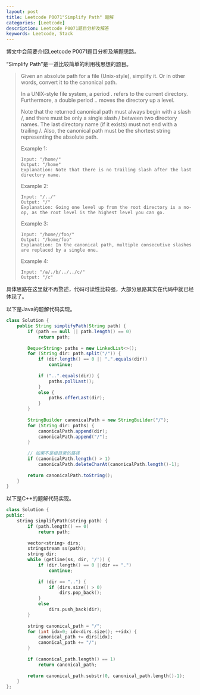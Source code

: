 ```yaml
---
layout: post
title: Leetcode P0071"Simplify Path" 题解
categories: [Leetcode]
description: Leetcode P0071题目分析及解答
keywords: Leetcode, Stack
---
```


博文中会简要介绍Leetcode P0071题目分析及解题思路。

“Simplify Path”是一道比较简单的利用栈思想的题目。

> Given an absolute path for a file (Unix-style), simplify it. Or in other words, convert it to the canonical path.
> 
> In a UNIX-style file system, a period . refers to the current directory. Furthermore, a double period .. moves the directory up a level.
> 
> Note that the returned canonical path must always begin with a slash /, and there must be only a single slash / between two directory names. The last directory name (if it exists) must not end with a trailing /. Also, the canonical path must be the shortest string representing the absolute path.
> 
> Example 1:
> ```
> Input: "/home/"
> Output: "/home"
> Explanation: Note that there is no trailing slash after the last directory name.
> ```
> Example 2:
> ```
> Input: "/../"
> Output: "/"
> Explanation: Going one level up from the root directory is a no-op, as the root level is the highest level you can go.
> ```
> Example 3:
> ```
> Input: "/home//foo/"
> Output: "/home/foo"
> Explanation: In the canonical path, multiple consecutive slashes are replaced by a single one.
> ```
> Example 4:
> ```
> Input: "/a/./b/../../c/"
> Output: "/c"
> ```

具体思路在这里就不再赘述，代码可读性比较强，大部分思路其实在代码中就已经体现了。

以下是Java的题解代码实现。
```java
class Solution {
    public String simplifyPath(String path) {
        if (path == null || path.length() == 0)
            return path;
        
        Deque<String> paths = new LinkedList<>();
        for (String dir: path.split("/")) {
            if (dir.length() == 0 || ".".equals(dir))
                continue;
            
            if ("..".equals(dir)) {
                paths.pollLast();
            }
            else {
                paths.offerLast(dir);
            }
        }
        
        StringBuilder canonicalPath = new StringBuilder("/");
        for (String dir: paths) {
            canonicalPath.append(dir);
            canonicalPath.append("/");
        }
        
        // 如果不是根目录的路径
        if (canonicalPath.length() > 1)
            canonicalPath.deleteCharAt(canonicalPath.length()-1);
        
        return canonicalPath.toString();
    }
}
```

以下是C++的题解代码实现。
```cpp
class Solution {
public:
    string simplifyPath(string path) {
        if (path.length() == 0)
            return path;
        
        vector<string> dirs;
        stringstream ss(path);
        string dir;
        while (getline(ss, dir, '/')) {
            if (dir.length() == 0 ||dir == ".")
                continue;
            
            if (dir == "..") {
                if (dirs.size() > 0)
                    dirs.pop_back();
            }
            else 
                dirs.push_back(dir);
        }
        
        string canonical_path = "/";
        for (int idx=0; idx<dirs.size(); ++idx) {
            canonical_path += dirs[idx];
            canonical_path += "/";
        }
          
        if (canonical_path.length() == 1)
            return canonical_path;
        
        return canonical_path.substr(0, canonical_path.length()-1);
    }
};
```